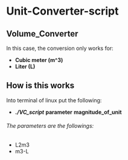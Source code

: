 # Unit-Converter-script

## Volume_Converter
In this case, the conversion only works for:

   - **Cubic meter (m^3)**
   - **Liter (L)**
  
## How is this works
Into terminal of linux put the following:

- **_./VC_script_** **parameter** **magnitude_of_unit**

###### The parameters are the followings:

- L2m3
- m3-L


